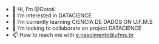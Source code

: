 - 👋 Hi, I’m @Gototi
- 👀 I’m interested in DATACIENCE
- 🌱 I’m currently learning CIENCIA DE DADOS ON U.F.M.S
- 💞️ I’m looking to collaborate on project DATACIENCE
- 📫 How to reach me with e.nascimento@ufms.br

<!---
Gototi/Gototi is a ✨ special ✨ repository because its `README.md` (this file) appears on your GitHub profile.
You can click the Preview link to take a look at your changes.
--->
